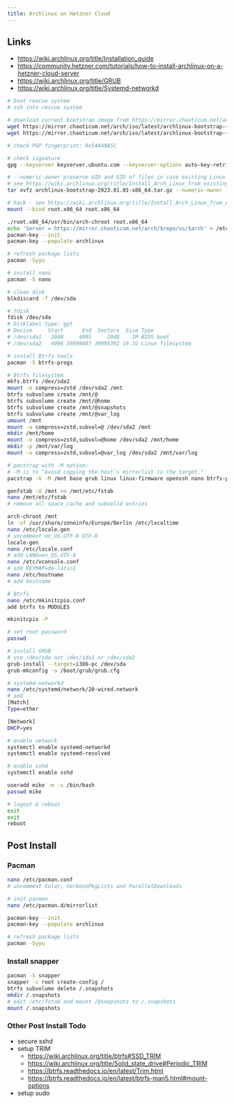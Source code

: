 ```yaml
---
title: Archlinux on Hetzner Cloud
---
```


## Links
- https://wiki.archlinux.org/title/Installation_guide
- https://community.hetzner.com/tutorials/how-to-install-archlinux-on-a-hetzner-cloud-server
- https://wiki.archlinux.org/title/GRUB
- https://wiki.archlinux.org/title/Systemd-networkd

```bash
# boot rescue system
# ssh into rescue system

# download current bootstrap image from https://mirror.chaoticum.net/arch/iso/latest/
wget https://mirror.chaoticum.net/arch/iso/latest/archlinux-bootstrap-<date>-x86_64.tar.gz
wget https://mirror.chaoticum.net/arch/iso/latest/archlinux-bootstrap-<date>-x86_64.tar.gz.sig

# check PGP fingerprint: 0x54449A5C

# check signature
gpg --keyserver keyserver.ubuntu.com --keyserver-options auto-key-retrieve --verify archlinux-bootstrap-<date>-x86_64.tar.gz.sig

# --numeric-owner preserve UID and GID of files in case existing Linux system uses different numbers than Arch
# see https://wiki.archlinux.org/title/Install_Arch_Linux_from_existing_Linux#Method_A:_Using_the_bootstrap_tarball_(recommended)
tar xvfz archlinux-bootstrap-2023.01.01-x86_64.tar.gz --numeric-owner

# hack - see https://wiki.archlinux.org/title/Install_Arch_Linux_from_existing_Linux#Downloading_basic_tools
mount --bind root.x86_64 root.x86_64

./root.x86_64/usr/bin/arch-chroot root.x86_64
echo 'Server = https://mirror.chaoticum.net/arch/$repo/os/$arch' > /etc/pacman.d/mirrorlist
pacman-key --init
pacman-key --populate archlinux

# refresh package lists
pacman -Syyu

# install nano
pacman -S nano

# clean disk
blkdiscard -f /dev/sda

# fdisk
fdisk /dev/sda
# Disklabel type: gpt
# Device     Start      End  Sectors  Size Type
# /dev/sda1   2048     4095     2048    1M BIOS boot
# /dev/sda2   4096 39999487 39995392 19.1G Linux filesystem

# install Btrfs tools
pacman -S btrfs-progs

# Btrfs filesystem
mkfs.btrfs /dev/sda2
mount -o compress=zstd /dev/sda2 /mnt
btrfs subvolume create /mnt/@
btrfs subvolume create /mnt/@home
btrfs subvolume create /mnt/@snapshots
btrfs subvolume create /mnt/@var_log
umount /mnt
mount -o compress=zstd,subvol=@ /dev/sda2 /mnt
mkdir /mnt/home
mount -o compress=zstd,subvol=@home /dev/sda2 /mnt/home
mkdir -p /mnt/var/log 
mount -o compress=zstd,subvol=@var_log /dev/sda2 /mnt/var/log

# pacstrap with -M option:
# -M is to "Avoid copying the host’s mirrorlist to the target."
pacstrap -G -M /mnt base grub linux linux-firmware openssh nano btrfs-progs

genfstab -U /mnt >> /mnt/etc/fstab
nano /mnt/etc/fstab
# remove all space_cache and subvolid entries

arch-chroot /mnt
ln -sf /usr/share/zoneinfo/Europe/Berlin /etc/localtime
nano /etc/locale.gen
# uncomment en_US.UTF-8 UTF-8
locale-gen
nano /etc/locale.conf
# add LANG=en_US.UTF-8
nano /etc/vconsole.conf
# add KEYMAP=de-latin1
nano /etc/hostname
# add hostname

# Btrfs
nano /etc/mkinitcpio.conf
add btrfs to MODULES

mkinitcpio -P

# set root password
passwd

# install GRUB
# use /dev/sda not /dev/sda1 or /dev/sda2
grub-install --target=i386-pc /dev/sda
grub-mkconfig -o /boot/grub/grub.cfg

# systemd-networkd
nano /etc/systemd/network/20-wired.network
# add
[Match]
Type=ether

[Network]
DHCP=yes

# enable network
systemctl enable systemd-networkd
systemctl enable systemd-resolved

# enable sshd
systemctl enable sshd

useradd mike -m -s /bin/bash
passwd mike

# logout & reboot
exit
exit
reboot
```

## Post Install

### Pacman
```bash
nano /etc/pacman.conf 
# uncomment Color, VerbosePkgLists and ParallelDownloads

# init pacman
nano /etc/pacman.d/mirrorlist

pacman-key --init
pacman-key --populate archlinux

# refresh package lists
pacman -Syyu
```

### Install snapper
```bash
pacman -S snapper
snapper -c root create-config /
btrfs subvolume delete /.snapshots
mkdir /.snapshots
# edit /etc/fstab and mount /@snapshots to /.snapshots
mount /.snapshots
```

### Other Post Install Todo
- secure sshd
- setup TRIM
  - https://wiki.archlinux.org/title/btrfs#SSD_TRIM
  - https://wiki.archlinux.org/title/Solid_state_drive#Periodic_TRIM
  - https://btrfs.readthedocs.io/en/latest/Trim.html
  - https://btrfs.readthedocs.io/en/latest/btrfs-man5.html#mount-options
- setup sudo
